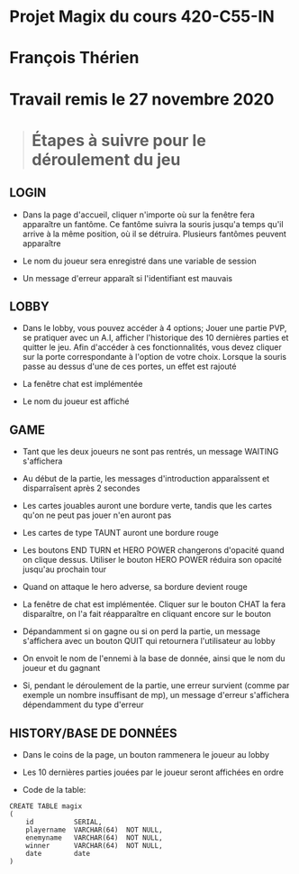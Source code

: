 # Projet Magix du cours 420-C55-IN
# François Thérien
# Travail remis le 27 novembre 2020


># Étapes à suivre pour le déroulement du jeu


## LOGIN
- Dans la page d'accueil, cliquer n'importe où sur la fenêtre fera apparaître un fantôme. Ce fantôme suivra la souris jusqu'a temps qu'il arrive à la même position, où il se détruira. Plusieurs fantômes peuvent apparaître

- Le nom du joueur sera enregistré dans une variable de session

- Un message d'erreur apparaît si l'identifiant est mauvais


## LOBBY
- Dans le lobby, vous pouvez accéder à 4 options; Jouer une partie PVP, se pratiquer avec un A.I, afficher l'historique
des 10 dernières parties et quitter le jeu. Afin d'accéder à ces fonctionnalités, vous devez cliquer sur la porte correspondante à l'option de votre choix. Lorsque la souris passe au dessus d'une de ces portes, un effet est rajouté

- La fenêtre chat est implémentée

- Le nom du joueur est affiché


## GAME
- Tant que les deux joueurs ne sont pas rentrés, un message WAITING s'affichera

- Au début de la partie, les messages d'introduction apparaîssent et disparraîsent après 2 secondes

- Les cartes jouables auront une bordure verte, tandis que les cartes qu'on ne peut pas jouer n'en auront pas

- Les cartes de type TAUNT auront une bordure rouge

- Les boutons END TURN et HERO POWER changerons d'opacité quand on clique dessus. Utiliser le bouton HERO POWER réduira son opacité jusqu'au prochain tour

- Quand on attaque le hero adverse, sa bordure devient rouge 

- La fenêtre de chat est implémentée. Cliquer sur le bouton CHAT la fera disparaître, on l'a fait réapparaître en cliquant encore sur le bouton

- Dépandamment si on gagne ou si on perd la partie, un message s'affichera avec un bouton QUIT qui retournera l'utilisateur au lobby

- On envoit le nom de l'ennemi à la base de donnée, ainsi que le nom du joueur et du gagnant

- Si, pendant le déroulement de la partie, une erreur survient (comme par exemple un nombre insuffisant de mp),
un message d'erreur s'affichera dépendamment du type d'erreur


## HISTORY/BASE DE DONNÉES
- Dans le coins de la page, un bouton rammenera le joueur au lobby

- Les 10 dernières parties jouées par le joueur seront affichées en ordre

- Code de la table:
```
CREATE TABLE magix
(
    id 			SERIAL,
    playername 	VARCHAR(64)  NOT NULL,
    enemyname 	VARCHAR(64)  NOT NULL,
    winner		VARCHAR(64)  NOT NULL,
    date 		date
)
```

